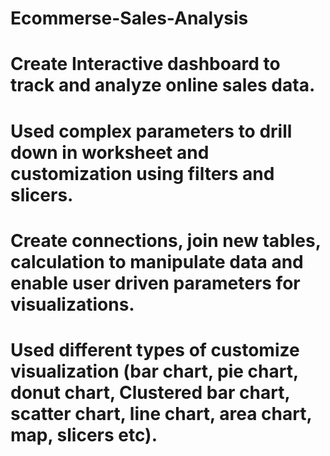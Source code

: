 # Ecommerse-Sales-Analysis

# Create Interactive dashboard to track and analyze online sales data.

# Used complex parameters to drill down in worksheet and customization using filters and slicers.

# Create connections, join new tables, calculation to manipulate data and enable user driven parameters for visualizations.

# Used different types of customize visualization (bar chart, pie  chart, donut chart, Clustered bar chart, scatter chart, line chart, area chart, map, slicers etc).
